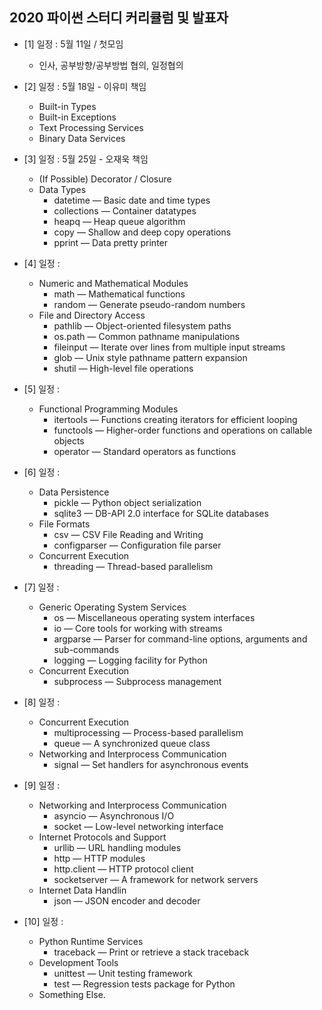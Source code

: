 ## 2020 파이썬 스터디 커리큘럼 및 발표자
  * [1] 일정 : 5월 11일 / 첫모임
    * 인사, 공부방향/공부방법 협의, 일정협의

  * [2] 일정 : 5월 18일 - 이유미 책임
    * Built-in Types
    * Built-in Exceptions
    * Text Processing Services
    * Binary Data Services

  * [3] 일정 : 5월 25일 - 오재욱 책임
    * (If Possible) Decorator / Closure
    * Data Types
      * datetime — Basic date and time types
      * collections — Container datatypes
      * heapq — Heap queue algorithm
      * copy — Shallow and deep copy operations
      * pprint — Data pretty printer

  * [4] 일정 :
    * Numeric and Mathematical Modules
      * math — Mathematical functions
      * random — Generate pseudo-random numbers
    * File and Directory Access
      * pathlib — Object-oriented filesystem paths
      * os.path — Common pathname manipulations
      * fileinput — Iterate over lines from multiple input streams
      * glob — Unix style pathname pattern expansion
      * shutil — High-level file operations

  * [5] 일정 :
    * Functional Programming Modules
      * itertools — Functions creating iterators for efficient looping
      * functools — Higher-order functions and operations on callable objects
      * operator — Standard operators as functions

  * [6] 일정 :
    * Data Persistence
      * pickle — Python object serialization
      * sqlite3 — DB-API 2.0 interface for SQLite databases
    * File Formats
      * csv — CSV File Reading and Writing
      * configparser — Configuration file parser
    * Concurrent Execution
      * threading — Thread-based parallelism

  * [7] 일정 :
    * Generic Operating System Services
      * os — Miscellaneous operating system interfaces
      * io — Core tools for working with streams
      * argparse — Parser for command-line options, arguments and sub-commands
      * logging — Logging facility for Python
    * Concurrent Execution
      * subprocess — Subprocess management

  * [8] 일정 :
    * Concurrent Execution
      * multiprocessing — Process-based parallelism
      * queue — A synchronized queue class
    * Networking and Interprocess Communication
      * signal — Set handlers for asynchronous events

  * [9] 일정 :
    * Networking and Interprocess Communication
      * asyncio — Asynchronous I/O
      * socket — Low-level networking interface
    * Internet Protocols and Support
      * urllib — URL handling modules
      * http — HTTP modules
      * http.client — HTTP protocol client
      * socketserver — A framework for network servers
    * Internet Data Handlin
      * json — JSON encoder and decoder

  * [10] 일정 :
    * Python Runtime Services
      * traceback — Print or retrieve a stack traceback
    * Development Tools
      * unittest — Unit testing framework
      * test — Regression tests package for Python
    * Something Else.
